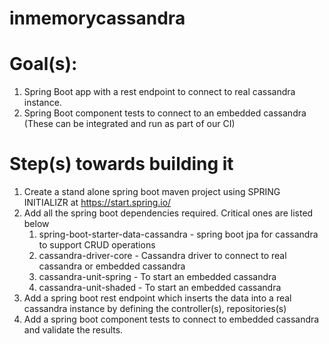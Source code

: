 # inmemorycassandra
# Goal(s): 

1.	Spring Boot app with a rest endpoint to connect to real cassandra instance. 
2.	Spring Boot component tests to connect to an embedded cassandra (These can be integrated and run as part of our CI)

# Step(s) towards building it

1. Create a stand alone spring boot maven project using SPRING INITIALIZR at https://start.spring.io/
2. Add all the spring boot dependencies required. Critical ones are listed below
	1. spring-boot-starter-data-cassandra - spring boot jpa for cassandra to support CRUD operations
	2. cassandra-driver-core	      - Cassandra driver to connect to real cassandra or embedded cassandra
	3. cassandra-unit-spring	      -	To start an embedded cassandra
	4. cassandra-unit-shaded	      -  To start an embedded cassandra
3. Add a spring boot rest endpoint which inserts the data into a real cassandra instance by defining the controller(s), repositories(s)
4. Add a spring boot component tests to connect to embedded cassandra and validate the results.

